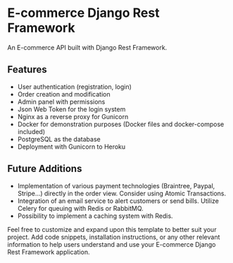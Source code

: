# E-commerce Django Rest Framework

An E-commerce API built with Django Rest Framework.

## Features

- User authentication (registration, login)
- Order creation and modification
- Admin panel with permissions
- Json Web Token for the login system
- Nginx as a reverse proxy for Gunicorn
- Docker for demonstration purposes (Docker files and docker-compose included)
- PostgreSQL as the database
- Deployment with Gunicorn to Heroku

## Future Additions

- Implementation of various payment technologies (Braintree, Paypal, Stripe...) directly in the order view. Consider using Atomic Transactions.
- Integration of an email service to alert customers or send bills. Utilize Celery for queuing with Redis or RabbitMQ.
- Possibility to implement a caching system with Redis.

Feel free to customize and expand upon this template to better suit your project. Add code snippets, installation instructions, or any other relevant information to help users understand and use your E-commerce Django Rest Framework application.
